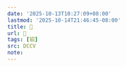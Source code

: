 ```yaml
---
date: '2025-10-13T10:27:09+08:00'
lastmod: '2025-10-14T21:46:45-08:00'
title: 􁶓
url: 􁶓
tags: [貂]
src: DCCV
note:
---
```

